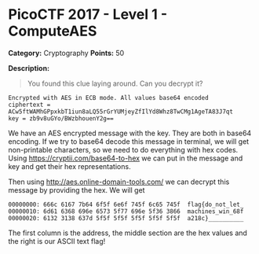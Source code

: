 # PicoCTF 2017 - Level 1 - ComputeAES

**Category:** Cryptography **Points:** 50

**Description:**

> You found this clue laying around. Can you decrypt it?

```
Encrypted with AES in ECB mode. All values base64 encoded
ciphertext = ACw5ftWAMhGPpxkbT1iun8aLQ55rGrYUMjeyZfIlYd8Whz8TwCMg1AgeTA83J7qt
key = zb9v8uGYo/BWzbhouenY2g==
```

We have an AES encrypted message with the key. They are both in base64 encoding. If we
try to base64 decode this message in terminal, we will get non-printable characters, so
we need to do everything with hex codes. Using https://cryptii.com/base64-to-hex we can
put in the message and key and get their hex representations.

Then using http://aes.online-domain-tools.com/ we can decrypt this message by providing
the hex. We will get 

```
00000000: 666c 6167 7b64 6f5f 6e6f 745f 6c65 745f  flag{do_not_let_
00000010: 6d61 6368 696e 6573 5f77 696e 5f36 3866  machines_win_68f
00000020: 6132 3138 637d 5f5f 5f5f 5f5f 5f5f 5f5f  a218c}__________
```

The first column is the address, the middle section are the hex values and the right is
our ASCII text flag!